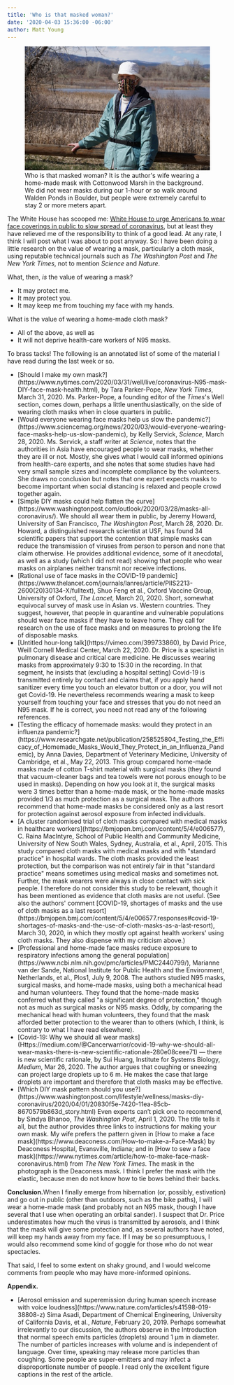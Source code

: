 ```yaml
---
title: 'Who is that masked woman?'
date: '2020-04-03 15:36:00 -06:00'
author: Matt Young
---
```


<figure>
<img src="/uploads/2020/DSC03293_Deanna_600.jpg" alt="Masked woman"/>
<figcaption>Who is that masked woman? It is the author's wife wearing a home-made mask with Cottonwood Marsh in the background. We did not wear masks during our 1-hour or so walk around Walden Ponds in Boulder, but people were extremely careful to stay 2 or more meters apart.
</figcaption>
</figure>

The White House has scooped me: [White House to urge Americans to wear face coverings in public to slow spread of coronavirus](https://www.washingtonpost.com/health/2020/04/02/coronavirus-facemasks-policyreversal/), but at least they have relieved me of the responsibility to think of a good lead. At any rate, I think I will post what I was about to post anyway. So: I have been doing a little research on the value of wearing a mask, particularly a cloth mask, using reputable technical journals such as <i>The Washington Post</i> and <i>The New York Times</i>, not to mention <i>Science</i> and <i>Nature</i>.

What, then, <i>is</i> the value of wearing a mask?

<ul><li>It may protect me. </li>
<li>It may protect you. </li>
<li>It may keep me from touching my face with my hands. </li>
</ul>

What is the value of wearing a home-made cloth mask?
<ul><li>All of the above, as well as</li>

<li>It will not deprive health-care workers of N95 masks.</li>

</ul>

<!--more-->

To brass tacks! The following is an annotated list of some of the material I have read during the last week or so. 

<ul>
<li>[Should I make my own mask?](https://www.nytimes.com/2020/03/31/well/live/coronavirus-N95-mask-DIY-face-mask-health.html), by Tara Parker-Pope, <i>New York Times</i>, March 31, 2020. Ms. Parker-Pope, a founding editor of the <i>Times</i>'s Well section, comes down, perhaps a little unenthusiastically, on the side of wearing cloth masks when in close quarters in public.
</li>

<li>[Would everyone wearing face masks help us slow the pandemic?](https://www.sciencemag.org/news/2020/03/would-everyone-wearing-face-masks-help-us-slow-pandemic), by Kelly Servick, <i>Science</i>, March 28, 2020. Ms. Servick, a staff writer at <i>Science</i>, notes that the authorities in Asia have encouraged people to wear masks, whether they are ill or not. Mostly, she gives what I would call informed opinions from health-care experts, and she notes that some studies have had very small sample sizes and incomplete compliance by the volunteers. She draws no conclusion but notes that one expert expects masks to become important when social distancing is relaxed and people crowd together again.
</li>

<li>[Simple DIY masks could help flatten the curve](https://www.washingtonpost.com/outlook/2020/03/28/masks-all-coronavirus/). We should all wear them in public, by Jeremy Howard, University of San Francisco, <i>The Washington Post</i>, March 28, 2020. Dr. Howard, a distinguished research scientist at USF, has found 34 scientific papers that support the contention that simple masks can reduce the transmission of viruses from person to person and none that claim otherwise. He provides additional evidence, some of it anecdotal, as well as a study (which I did not read) showing that people who wear masks on airplanes neither transmit nor receive infections.
</li>

<li>[Rational use of face masks in the COVID-19 pandemic](https://www.thelancet.com/journals/lanres/article/PIIS2213-2600(20)30134-X/fulltext), 
Shuo Feng et al., Oxford Vaccine Group, University of Oxford, <i>The Lancet</i>, March 20, 2020. Short, somewhat equivocal survey of mask use in Asian vs. Western countries. They suggest, however, that people in quarantine and vulnerable populations should wear face masks if they have to leave home. They call for research on the use of face masks and on measures to prolong the life of disposable masks.
</li>

<li>[Untitled hour-long talk](https://vimeo.com/399733860), by David Price, Weill Cornell Medical Center, March 22, 2020. Dr. Price is a specialist in pulmonary disease and critical care medicine. He discusses wearing masks from approximately 9:30 to 15:30 in the recording. In that segment, he insists that (excluding a hospital setting) Covid-19 is transmitted entirely by contact and claims that, if you apply hand sanitizer every time you touch an elevator button or a door, you will not get Covid-19. He nevertheless recommends wearing a mask to keep yourself from touching your face and stresses that you do not need an N95 mask. If he is correct, you need not read any of the following references.
</li>

<li> [Testing the efficacy of homemade masks: would they protect in an influenza pandemic?](https://www.researchgate.net/publication/258525804_Testing_the_Efficacy_of_Homemade_Masks_Would_They_Protect_in_an_Influenza_Pandemic), by Anna Davies, Department of Veterinary Medicine, University of Cambridge, et al., May 22, 2013.
This group compared home-made masks made of cotton T-shirt material with surgical masks (they found that vacuum-cleaner bags and tea towels were not porous enough to be used in masks). Depending on how you look at it, the surgical masks were 3 times better than a home-made mask, or the home-made masks provided 1/3 as much protection as a surgical mask. The authors recommend that home-made masks be considered only as a last resort for protection against aerosol exposure from infected individuals.
</li>

<li> [A cluster randomised trial of cloth masks compared with medical masks in healthcare workers](https://bmjopen.bmj.com/content/5/4/e006577),
C. Raina MacIntyre, School of Public Health and Community Medicine, University of New South Wales, Sydney, Australia, et al., April, 2015. This study compared cloth masks with medical masks and with "standard practice" in hospital wards. The cloth masks provided the least protection, but the comparison was not entirely fair in that "standard practice" means sometimes using medical masks and sometimes not. Further, the mask wearers were always in close contact with sick people. I therefore do not consider this study to be relevant, though it has been mentioned as evidence that cloth masks are not useful. (See also the authors' comment [COVID-19, shortages of masks and the use of cloth masks as a last resort](https://bmjopen.bmj.com/content/5/4/e006577.responses#covid-19-shortages-of-masks-and-the-use-of-cloth-masks-as-a-last-resort), March 30, 2020, in which they mostly opt against health workers' using cloth masks. They also dispense with my criticism above.)
</li>

<li>[Professional and home-made face masks reduce exposure to respiratory infections among the general population](https://www.ncbi.nlm.nih.gov/pmc/articles/PMC2440799/), 
Marianne van der Sande, National Institute for Public Health and the Environment, Netherlands, et al., Plos1, July 9, 2008. The authors studied N95 masks, surgical masks, and home-made masks, using both a mechanical head and human volunteers. They found that the home-made masks conferred what they called "a significant degree of protection," though not as much as surgical masks or N95 masks. Oddly, by comparing the mechanical head with human volunteers, they found that the mask afforded better protection to the wearer than to others (which, I think, is contrary to what I have read elsewhere).
</li>

<li>[Covid-19: Why we should all wear masks](Https://medium.com/@Cancerwarrior/covid-19-why-we-should-all-wear-masks-there-is-new-scientific-rationale-280e08ceee71) — there is new scientific rationale, by Sui Huang, Institute for Systems Biology, <i>Medium</i>, Mar 26, 2020. The author argues that coughing or sneezing can project large droplets up to 6&nbsp;m. He makes the case that large droplets are important and therefore that cloth masks may be effective.
</li>

<li>[Which DIY mask pattern should you use?](https://www.washingtonpost.com/lifestyle/wellness/masks-diy-coronavirus/2020/04/01/20830f5e-7420-11ea-85cb-8670579b863d_story.html) Even experts can’t pick one to recommend, by Sindya Bhanoo, <i>The Washington Post</i>, April 1, 2020. The title tells it all, but the author provides three links to instructions for making your own mask. My wife prefers the pattern given in [How to make a face mask](https://www.deaconess.com/How-to-make-a-Face-Mask) by Deaconess Hospital, Evansville, Indiana; and in [How to sew a face mask](https://www.nytimes.com/article/how-to-make-face-mask-coronavirus.html) from <i>The New York Times</i>. The mask in the photograph is the Deaconess mask. I think I prefer the mask with the elastic, because men do not know how to tie bows behind their backs.
</li>
</ul>

<strong>Conclusion.</strong>When I finally emerge from hibernation (or, possibly, estivation) and go out in public (other than outdoors, such as the bike paths), I will wear a home-made mask (and probably not an N95 mask, though I have several that I use when operating an orbital sander). I suspect that Dr. Price underestimates how much the virus is transmitted by aerosols, and I think that the mask will give some protection and, as several authors have noted, will keep my hands away from my face. If I may be so presumptuous, I would also recommend some kind of goggle for those who do not wear spectacles.

That said, I feel to some extent on shaky ground, and I would welcome comments from people who may have more-informed opinions.


<strong>Appendix.</strong>
<ul><li> [Aerosol emission and superemission during human speech increase with voice loudness](https://www.nature.com/articles/s41598-019-38808-z)
Sima Asadi, Department of Chemical Engineering, University of California Davis, et al., <i>Nature</i>, February 20, 2019. Perhaps somewhat irrelevantly to our discussion, the authors observe in the Introduction that normal speech emits particles (droplets) around 1&nbsp;&mu;m in diameter. The number of particles increases with volume and is independent of language. Over time, speaking may release more particles than coughing. Some people are super-emitters and may infect a disproportionate number of people. I read only the excellent figure captions in the rest of the article.
</li></ul> 
